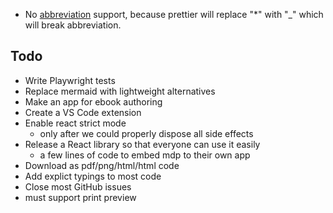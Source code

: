 - No [abbreviation](https://michelf.ca/projects/php-markdown/extra/#abbr) support, because prettier will replace "\*" with "\_" which will break abbreviation.

## Todo

- Write Playwright tests
- Replace mermaid with lightweight alternatives
- Make an app for ebook authoring
- Create a VS Code extension
- Enable react strict mode
  - only after we could properly dispose all side effects
- Release a React library so that everyone can use it easily
  - a few lines of code to embed mdp to their own app
- Download as pdf/png/html/html code
- Add explict typings to most code
- Close most GitHub issues
- must support print preview
